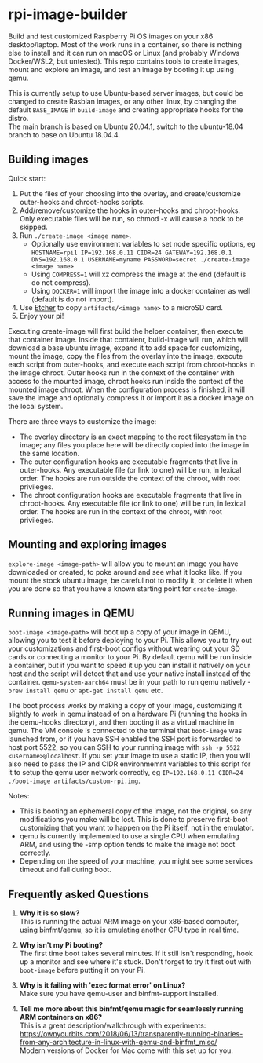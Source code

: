 # rpi-image-builder
Build and test customized Raspberry Pi OS images on your x86 desktop/laptop. Most of the work runs in a container, so there is nothing else to install and it can run on macOS or Linux (and probably Windows Docker/WSL2, but untested). This repo contains tools to create images, mount and explore an image, and test an image by booting it up using qemu.  

This is currently setup to use Ubuntu-based server images, but could be changed to create Rasbian images, or any other linux, by changing the default `BASE_IMAGE` in `build-image` and creating appropriate hooks for the distro.  
The main branch is based on Ubuntu 20.04.1, switch to the ubuntu-18.04 branch to base on Ubuntu 18.04.4.  

## Building images
Quick start:
1. Put the files of your choosing into the overlay, and create/customize outer-hooks and chroot-hooks scripts.
2. Add/remove/customize the hooks in outer-hooks and chroot-hooks. Only executable files will be run, so chmod -x will cause a hook to be skipped.
3. Run `./create-image <image name>`. 
    * Optionally use environment variables to set node specific options, eg `HOSTNAME=rpi1 IP=192.168.0.11 CIDR=24 GATEWAY=192.168.0.1 DNS=192.168.0.1 USERNAME=myname PASSWORD=secret ./create-image <image name>`
    * Using `COMPRESS=1` will xz compress the image at the end (default is do not compress).
    * Using `DOCKER=1` will import the image into a docker container as well (default is do not import).
4. Use [Etcher](https://www.balena.io/etcher/) to copy `artifacts/<image name>` to a microSD card.
5. Enjoy your pi!

Executing create-image will first build the helper container, then execute that container image. Inside that contaienr, build-image will run, which will download a base ubuntu image, expand it to add space for customizing, mount the image, copy the files from the overlay into the image, execute each script from outer-hooks, and execute each script from chroot-hooks in the image chroot. Outer hooks run in the context of the container with access to the mounted image, chroot hooks run inside the context of the mounted image chroot. When the configuration process is finished, it will save the image and optionally compress it or import it as a docker image on the local system.  

There are three ways to customize the image:  
* The overlay directory is an exact mapping to the root filesystem in the image; any files you place here will be directly copied into the image in the same location.
* The outer configuration hooks are executable fragments that live in outer-hooks. Any executable file (or link to one) will be run, in lexical order. The hooks are run outside the context of the chroot, with root privileges.
* The chroot configuration hooks are executable fragments that live in chroot-hooks. Any executable file (or link to one) will be run, in lexical order. The hooks are run in the context of the chroot, with root privileges.

## Mounting and exploring images
`explore-image <image-path>` will allow you to mount an image you have downloaded or created, to poke around and see what it looks like. If you mount the stock ubuntu image, be careful not to modify it, or delete it when you are done so that you have a known starting point for `create-image`.

## Running images in QEMU
`boot-image <image-path>` will boot up a copy of your image in QEMU, allowing you to test it before deploying to your Pi. This allows you to try out your customizations and first-boot configs without wearing out your SD cards or connecting a monitor to your Pi. By default qemu will be run inside a container, but if you want to speed it up you can install it natively on your host and the script will detect that and use your native install instead of the container. `qemu-system-aarch64` must be in your path to run qemu natively - `brew install qemu` or `apt-get install qemu` etc.  

The boot process works by making a copy of your image, customizing it slightly to work in qemu instead of on a hardware Pi (running the hooks in the qemu-hooks directory), and then booting it as a virtual machine in qemu. The VM console is connected to the terminal that `boot-image` was launched from, or if you have SSH enabled the SSH port is forwarded to host port 5522, so you can SSH to your running image with `ssh -p 5522 <username>@localhost`. If you set your image to use a static IP, then you will also need to pass the IP and CIDR environmemnt variables to this script for it to setup the qemu user network correctly, eg `IP=192.168.0.11 CIDR=24 ./boot-image artifacts/custom-rpi.img`.  

Notes:
* This is booting an ephemeral copy of the image, not the original, so any modifications you make will be lost. This is done to preserve first-boot customizing that you want to happen on the Pi itself, not in the emulator.
* qemu is currently implemented to use a single CPU when emulating ARM, and using the -smp option tends to make the image not boot correctly.
* Depending on the speed of your machine, you might see some services timeout and fail during boot.

## Frequently asked Questions
1. **Why it is so slow?**  
This is running the actual ARM image on your x86-based computer, using binfmt/qemu, so it is emulating another CPU type in real time.

2. **Why isn't my Pi booting?**  
The first time boot takes several minutes. If it still isn't responding, hook up a monitor and see where it's stuck. Don't forget to try it first out with `boot-image` before putting it on your Pi.

3. **Why is it failing with 'exec format error' on Linux?**  
Make sure you have qemu-user and binfmt-support installed.

4. **Tell me more about this binfmt/qemu magic for seamlessly running ARM containers on x86?**  
This is a great description/walkthrough with experiments: https://ownyourbits.com/2018/06/13/transparently-running-binaries-from-any-architecture-in-linux-with-qemu-and-binfmt_misc/  
Modern versions of Docker for Mac come with this set up for you.
